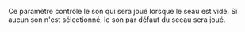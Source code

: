 Ce paramètre contrôle le son qui sera joué lorsque le seau est vidé. Si aucun son n'est sélectionné, le son par défaut du sceau sera joué.